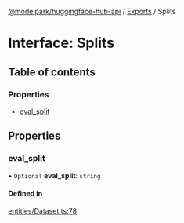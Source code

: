 [@modelpark/huggingface-hub-api](../README.md) / [Exports](../modules.md) / Splits

# Interface: Splits

## Table of contents

### Properties

- [eval\_split](Splits.md#eval_split)

## Properties

### eval\_split

• `Optional` **eval\_split**: `string`

#### Defined in

[entities/Dataset.ts:78](https://github.com/model-park/huggingface-hub-api/blob/ddc4144/src/entities/Dataset.ts#L78)
